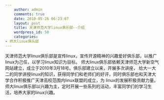 ```yaml
---
    author: admin
    comments: true
    date: 2010-05-26 06:23:07
    layout: post
    title: 天津师范大学linux俱乐部--介绍
    wordpress_id: 50
    categories:
- 师大linux俱乐部
---
```


天津师范大学linux俱乐部是宣传linux，宣传开源精神的兴趣爱好俱乐部，以推广linux为己任，以学习linux知识为目标。
师大linux俱乐部依赖天津师范大学新空气网站建立，成立于2010年3月18号。俱乐部建立以来，开展多次讲座，
给大一大二的同学讲授linux的知识，获得同学们和老师们的好评，同时俱乐部也和天津大学合作积极推广天津高校范围内linux联盟的成立，为
    linux的发展积极贡献力量。 师大linux俱乐部以兴趣为主，定时开展一些系列的活动，丰富同学们的学习生活，培养大家的linux兴趣。

